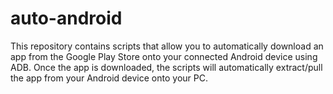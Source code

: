 # auto-android
This repository contains scripts that allow you to automatically download an app from the Google Play Store onto your connected Android device using ADB. Once the app is downloaded, the scripts will automatically extract/pull the app from your Android device onto your PC.
